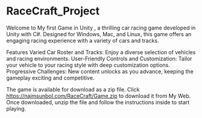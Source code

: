 # RaceCraft_Project

Welcome to My first Game in Unity , a thrilling car racing game developed in Unity with C#. Designed for Windows, Mac, and Linux, this game offers an engaging racing experience with a variety of cars and tracks.

Features
Varied Car Roster and Tracks: Enjoy a diverse selection of vehicles and racing environments.
User-Friendly Controls and Customization: Tailor your vehicle to your racing style with deep customization options.
Progressive Challenges: New content unlocks as you advance, keeping the gameplay exciting and competitive.


The game is available for download as a zip file. 
Click https://najmsunbol.com/RaceCraft/Game.zip to download it from My Web. Once downloaded, unzip the file and follow the instructions inside to start playing.
